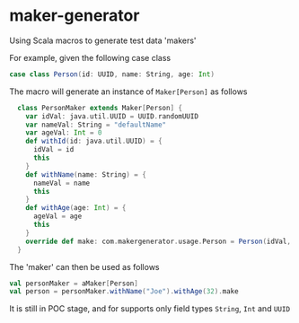 # maker-generator
Using Scala macros to generate test data 'makers'

For example, given the following case class
``` scala
case class Person(id: UUID, name: String, age: Int)
```

The macro will generate an instance of `Maker[Person]` as follows
``` scala
  class PersonMaker extends Maker[Person] {
    var idVal: java.util.UUID = UUID.randomUUID
    var nameVal: String = "defaultName"
    var ageVal: Int = 0
    def withId(id: java.util.UUID) = {
      idVal = id
      this
    }
    def withName(name: String) = {
      nameVal = name
      this
    }
    def withAge(age: Int) = {
      ageVal = age
      this
    }
    override def make: com.makergenerator.usage.Person = Person(idVal, nameVal, ageVal)
  }
```

The 'maker' can then be used as follows
``` scala
val personMaker = aMaker[Person]
val person = personMaker.withName("Joe").withAge(32).make
```

It is still in POC stage, and for supports only field types `String`, `Int` and `UUID`
